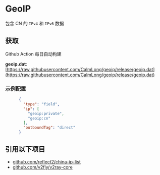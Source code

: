 # GeoIP

包含 CN 的 `IPv4` 和 `IPv6` 数据

## 获取

Github Action 每日自动构建

**geoip.dat**: [https://raw.githubusercontent.com/CalmLong/geoip/release/geoip.dat](https://raw.githubusercontent.com/CalmLong/geoip/release/geoip.dat)

### 示例配置

```json
      {
        "type": "field",
        "ip": [
          "geoip:private",
          "geoip:cn"
        ],
        "outboundTag": "direct"
      }
```

## 引用以下项目

* [github.com/reflect2/china-ip-list](https://github.com/hidns/china-ip-list)
* [github.com/v2fly/v2ray-core](https://github.com/v2fly/v2ray-core)
